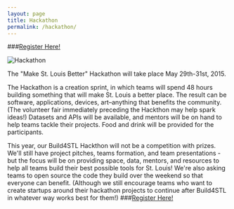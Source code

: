 ```yaml
---
layout: page
title: Hackathon
permalink: /hackathon/
---
```

###[Register Here!](http://www.eventbrite.com/e/make-st-louis-better-hackathon-volunteer-fair-tickets-16945136359)  

![Hackathon](http://41.media.tumblr.com/a0d419c6b1cac732bde599ec34889c7a/tumblr_n6pkrbvEIG1tdvzm9o5_1280.jpg)

The "Make St. Louis Better" Hackathon will take place May 29th-31st, 2015.

The Hackathon is a creation sprint, in which teams will spend 48 hours building something that will make St. Louis a better place. The result can be software, applications, devices, art–anything that benefits the community. (The volunteer fair immediately preceding the Hackthon may help spark ideas!) Datasets and APIs will be available, and mentors will be on hand to help teams tackle their projects. Food and drink will be provided for the participants.

This year, our Build4STL Hackthon will not be a competition with prizes. We'll still have project pitches, teams formation, and team presentations - but the focus will be on providing space, data, mentors, and resources to help all teams build their best possible tools for St. Louis! We're also asking teams to open source the code they build over the weekend so that everyone can benefit. (Although we still encourage teams who want to create startups around their hackathon projects to continue after Build4STL in whatever way works best for them!)
###[Register Here!](http://www.eventbrite.com/e/make-st-louis-better-hackathon-volunteer-fair-tickets-16945136359)  

